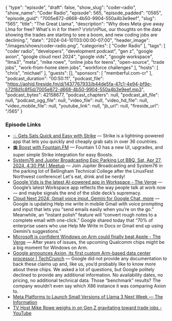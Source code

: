 {
  "type": "episode",
  "draft": false,
  "show_slug": "coder-radio",
  "show_name": "Coder Radio",
  "episode": 565,
  "episode_padded": "0565",
  "episode_guid": "7005e872-d668-4b50-9904-550a4b3e9eef",
  "slug": "565",
  "title": "The Great Llama",
  "description": "Why does Meta give away Llma for free? What's in it for them? \r\n\r\nPlus, our thoughts on the data showing the trades are starting to see a boom, and new coding jobs are declining.",
  "date": "2024-04-10T03:00:00-07:00",
  "header_image": "/images/shows/coder-radio.png",
  "categories": [
    "Coder Radio"
  ],
  "tags": [
    "coder radio",
    "developers",
    "development podcast",
    "gen z",
    "google axion",
    "google cloud next 2024",
    "google vids",
    "google workspace",
    "llma3",
    "meta",
    "mike rowe",
    "online jobs for teens",
    "open-source",
    "trade jobs",
    "work-from-home stem jobs",
    "workforce challenges"
  ],
  "hosts": [
    "chris",
    "michael"
  ],
  "guests": [],
  "sponsors": [
    "memberful.com-cr"
  ],
  "podcast_duration": "00:50:11",
  "podcast_file": "https://aphid.fireside.fm/d/1437767933/b44de5fa-47c1-4e94-bf9e-c72f8d1c8f5d/7005e872-d668-4b50-9904-550a4b3e9eef.mp3",
  "podcast_bytes": 42158677,
  "podcast_chapters": null,
  "podcast_alt_file": null,
  "podcast_ogg_file": null,
  "video_file": null,
  "video_hd_file": null,
  "video_mobile_file": null,
  "youtube_link": null,
  "jb_url": null,
  "fireside_url": "/565"
}


### Episode Links

  * [💥 Gets Sats Quick and Easy with Strike](https://strike.me/ "💥 Gets Sats Quick and Easy with Strike") — Strike is a lightning-powered app that lets you quickly and cheaply grab sats in over 36 countries.
  * [📻 Boost with Fountain.FM](https://www.fountain.fm/ "📻 Boost with Fountain.FM") — Fountain 1.0 has a new UI, upgrades, and super simple Strike integration for easy Boosts.
  * [System76 and Jupiter Broadcasting Epic Parking Lot BBQ, Sat, Apr 27, 2024, 4:30 PM | Meetup](https://www.meetup.com/system76-community/events/299957317/ "System76 and Jupiter Broadcasting Epic Parking Lot BBQ, Sat, Apr 27, 2024, 4:30 PM | Meetup") — Join Jupiter Broadcasting and System76 in the parking lot of Bellingham Technical College after the LinuxFest Northwest conference! Let's eat, drink and be nerdy!
  * [Google Vids is the latest AI-powered app in Workspace - The Verge](https://www.theverge.com/2024/4/9/24124168/google-vids-video-ai-workspace-app "Google Vids is the latest AI-powered app in Workspace - The Verge") — Google’s latest Workspace app reflects the way people talk at work now — and maybe signals the end of the slide deck’s supremacy.
  * [Cloud Next 2024: Gmail voice input, Gemini for Google Chat, more](https://9to5google.com/2024/04/09/google-workspace-cloud-next-2024/ "Cloud Next 2024: Gmail voice input, Gemini for Google Chat, more") — Google is updating Help me write in mobile Gmail with voice prompting and input that lets you “send emails easily when you’re on the go.” Meanwhile, an “instant polish” feature will “convert rough notes to a complete email with one-click.” Google shared today that “70% of enterprise users who use Help Me Write in Docs or Gmail end up using Gemini’s suggestions.”
  * [Microsoft is confident Windows on Arm could finally beat Apple - The Verge](https://www.theverge.com/2024/4/8/24116587/microsoft-macbook-air-surface-arm-qualcomm-snapdragon-x-elite "Microsoft is confident Windows on Arm could finally beat Apple - The Verge") — After years of issues, the upcoming Qualcomm chips might be a big moment for Windows on Arm.
  * [Google announces Axion, its first custom Arm-based data center processor | TechCrunch](https://techcrunch.com/2024/04/09/google-announces-axion-its-first-custom-arm-based-data-center-processor/ "Google announces Axion, its first custom Arm-based data center processor | TechCrunch") — Google did not provide any documentation to back these claims up and, like us, you’d probably like to know more about these chips. We asked a lot of questions, but Google politely declined to provide any additional information. No availability dates, no pricing, no additional technical data. Those “benchmark” results? The company wouldn’t even say which X86 instance it was comparing Axion to.
  * [Meta Platforms to Launch Small Versions of Llama 3 Next Week — The Information](https://www.theinformation.com/articles/meta-platforms-to-launch-small-versions-of-llama-3-next-week "Meta Platforms to Launch Small Versions of Llama 3 Next Week — The Information")
  * [TV Host Mike Rowe weighs in on Gen Z gravitating toward trade jobs - YouTube](https://www.youtube.com/watch?v=9k3ShxE2VOw "TV Host Mike Rowe weighs in on Gen Z gravitating toward trade jobs - YouTube")



